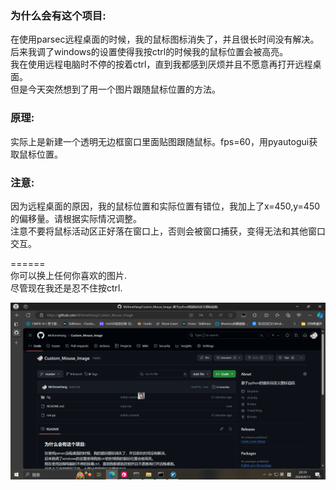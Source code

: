 ### 为什么会有这个项目:
在使用parsec远程桌面的时候，我的鼠标图标消失了，并且很长时间没有解决。<br>
后来我调了windows的设置使得我按ctrl的时候我的鼠标位置会被高亮。<br>
我在使用远程电脑时不停的按着ctrl，直到我都感到厌烦并且不愿意再打开远程桌面。<br>
但是今天突然想到了用一个图片跟随鼠标位置的方法。 <br>
### 原理:
实际上是新建一个透明无边框窗口里面贴图跟随鼠标。fps=60，用pyautogui获取鼠标位置。<br>
### 注意:
因为远程桌面的原因，我的鼠标位置和实际位置有错位，我加上了x=450,y=450的偏移量。请根据实际情况调整。<br>
注意不要将鼠标活动区正好落在窗口上，否则会被窗口捕获，变得无法和其他窗口交互。<br>

======<br>
你可以换上任何你喜欢的图片. <br>
尽管现在我还是忍不住按ctrl. <br>

<img src="https://github.com/MrXnneHang/Custom_Mouse_Image/blob/master/fig/fig1.png"/>
